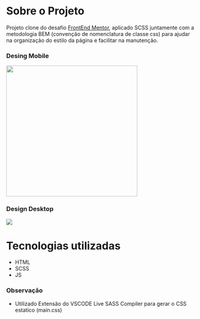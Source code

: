 # Sobre o Projeto
Projeto clone do desafio [FrontEnd Mentor](https://www.frontendmentor.io/challenges/huddle-landing-page-with-curved-sections-5ca5ecd01e82137ec91a50f2), aplicado SCSS juntamente com a metodologia BEM (convenção de nomenclatura de classe css) para ajudar na organização do estilo da página e facilitar na manutenção.

### Desing Mobile
<img src="frontend/assets/design_mobile.png" width="350">

### Design Desktop
![](frontend/assets/design_desktop.png)

# Tecnologias utilizadas
* HTML
* SCSS
* JS

### Observação
* Utilizado Extensão do VSCODE Live SASS Compiler para gerar o CSS estatico (main.css)
